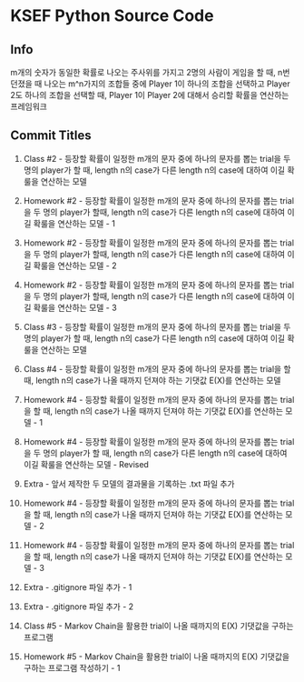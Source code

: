 # KSEF Python Source Code

## Info

m개의 숫자가 동일한 확률로 나오는 주사위를 가지고 2명의 사람이 게임을 할 때,
n번 던졌을 때 나오는 m^n가지의 조합들 중에 Player 1이 하나의 조합을 선택하고 Player 2도 하나의 조합을 선택할 때,
Player 1이 Player 2에 대해서 승리할 확률을 연산하는 프레임워크

## Commit Titles

1. Class #2 - 등장할 확률이 일정한 m개의 문자 중에 하나의 문자를 뽑는 trial을 두 명의 player가 할 때, length n의 case가 다른 length n의 case에 대하여 이길 확룰을 연산하는 모델

2. Homework #2 - 등장할 확률이 일정한 m개의 문자 중에 하나의 문자를 뽑는 trial을 두 명의 player가 할때, length n의 case가 다른 length n의 case에 대하여 이길 확룰을 연산하는 모델 - 1

3. Homework #2 - 등장할 확률이 일정한 m개의 문자 중에 하나의 문자를 뽑는 trial을 두 명의 player가 할때, length n의 case가 다른 length n의 case에 대하여 이길 확룰을 연산하는 모델 - 2

4. Homework #2 - 등장할 확률이 일정한 m개의 문자 중에 하나의 문자를 뽑는 trial을 두 명의 player가 할때, length n의 case가 다른 length n의 case에 대하여 이길 확룰을 연산하는 모델 - 3

5. Class #3 - 등장할 확률이 일정한 m개의 문자 중에 하나의 문자를 뽑는 trial을 두 명의 player가 할 때, length n의 case가 다른 length n의 case에 대하여 이길 확룰을 연산하는 모델

6. Class #4 - 등장할 확률이 일정한 m개의 문자 중에 하나의 문자를 뽑는 trial을 할 때, length n의 case가 나올 때까지 던져야 하는 기댓값 E(X)를 연산하는 모델

7. Homework #4 - 등장할 확률이 일정한 m개의 문자 중에 하나의 문자를 뽑는 trial을 할 때, length n의 case가 나올 때까지 던져야 하는 기댓값 E(X)를 연산하는 모델 - 1

8. Homework #4 - 등장할 확률이 일정한 m개의 문자 중에 하나의 문자를 뽑는 trial을 두 명의 player가 할 때, length n의 case가 다른 length n의 case에 대하여 이길 확룰을 연산하는 모델 - Revised

9. Extra - 앞서 제작한 두 모델의 결과물을 기록하는 .txt 파일 추가 

10. Homework #4 - 등장할 확률이 일정한 m개의 문자 중에 하나의 문자를 뽑는 trial을 할 때, length n의 case가 나올 때까지 던져야 하는 기댓값 E(X)를 연산하는 모델 - 2

11. Homework #4 - 등장할 확률이 일정한 m개의 문자 중에 하나의 문자를 뽑는 trial을 할 때, length n의 case가 나올 때까지 던져야 하는 기댓값 E(X)를 연산하는 모델 - 3

12. Extra - .gitignore 파일 추가 - 1

13. Extra - .gitignore 파일 추가 - 2

14. Class #5 - Markov Chain을 활용한 trial이 나올 때까지의 E(X) 기댓값을 구하는 프로그램

15. Homework #5 - Markov Chain을 활용한 trial이 나올 때까지의 E(X) 기댓값을 구하는 프로그램 작성하기 - 1
